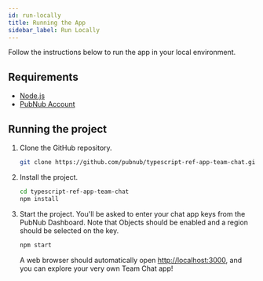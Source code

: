 ```yaml
---
id: run-locally
title: Running the App
sidebar_label: Run Locally
---
```


Follow the instructions below to run the app in your local environment.

## Requirements

- [Node.js](https://nodejs.org/en/)
- [PubNub Account](https://dashboard.pubnub.com/)

## Running the project

1. Clone the GitHub repository.

   ```bash
   git clone https://github.com/pubnub/typescript-ref-app-team-chat.git
   ```

1. Install the project.

   ```bash
   cd typescript-ref-app-team-chat
   npm install
   ```

1. Start the project. You'll be asked to enter your chat app keys from the PubNub Dashboard. Note that Objects should be enabled and a region should be selected on the key.

   ```bash
   npm start
   ```

   A web browser should automatically open [http://localhost:3000](http://localhost:3000), and you can explore your very own Team Chat app!
